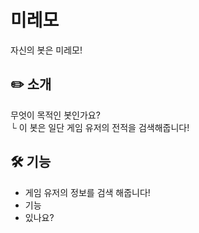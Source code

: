 <!-- 이 설명을 지우시고 원하시는 설명을 적으셔도 좋습니다! -->
# 미레모
자신의 봇은 미레모!

## ✏️ 소개

무엇이 목적인 봇인가요?<br>
└ 이 봇은 일단 게임 유저의 전적을 검색해줍니다!

## 🛠️ 기능

- 게임 유저의 정보를 검색 해줍니다!
- 기능
- 있나요?
